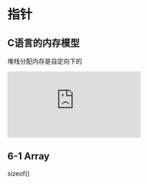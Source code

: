 # 指针

## C语言的内存模型

堆栈分配内存是自定向下的

![ni](https://farseerfc.me/dot-and-arrow-in-c.html)

## 6-1 Array

sizeof()